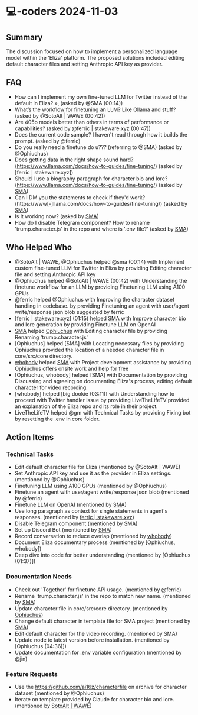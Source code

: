 # 💻-coders 2024-11-03

## Summary
The discussion focused on how to implement a personalized language model within the 'Eliza' platform. The proposed solutions included editing default character files and setting Anthropic API key as provider.

## FAQ
- How can I implement my own fine-tuned LLM for Twitter instead of the default in Eliza? »,    (asked by @SMA (00:14))
- What’s the workflow for finetuning an LLM? Like Ollama and stuff? (asked by @SotoAlt | WAWE (00:42))
- Are 405b models better than others in terms of performance or capabilities? (asked by @ferric | stakeware.xyz (00:47))
- Does the current code sample? I haven't read through how it builds the prompt. (asked by @ferric)
- Do you really need a finetune do u??? (referring to @SMA) (asked by @Ophiuchus)
- Does getting data in the right shape sound hard? (https://www.llama.com/docs/how-to-guides/fine-tuning/) (asked by [ferric | stakeware.xyz])
- Should I use a biography paragraph for character bio and lore? (https://www.llama.com/docs/how-to-guides/fine-tuning/) (asked by [SMA](01:36))
- Can I DM you the statements to check if they'd work? (https://www[-]llama.com/docs/how-to-guides/fine-tuning/) (asked by [SMA](01:36))
- Is it working now? (asked by [SMA](01:39))
- How do I disable Telegram component? How to rename 'trump.character.js' in the repo and where is '.env file?' (asked by [SMA](01:03))

## Who Helped Who
- @SotoAlt | WAWE, @Ophiuchus helped @sma (00:14) with Implement custom fine-tuned LLM for Twitter in Eliza by providing Editing character file and setting Anthropic API key
- @Ophiuchus helped @SotoAlt | WAWE (00:42) with Understanding the finetune workflow for an LLM by providing Finetuning LLM using A100 GPUs
- @ferric helped @Ophiuchus with Improving the character dataset handling in codebase. by providing Finetuning an agent with user/agent write/response json blob suggested by ferric
- [ferric | stakeware.xyz] (01:15) helped [SMA](01:36) with Improve character bio and lore generation by providing Finetune LLM on OpenAI
- [SMA](01:03) helped [Ophiuchus](01:14) with Editing character file by providing Renaming 'trump.character.js'
- [Ophiuchus] helped [SMA] with Locating necessary files by providing Ophiuchus provided the location of a needed character file in core/src/core directory.
- [whobody](01:20) helped [SMA](01:20) with Project development assistance by providing Ophiuchus offers onsite work and help for free
- [Ophiuchus, whobody] helped [SMA] with Documentation by providing Discussing and agreeing on documenting Eliza's process, editing default character for video recording.
- [whobody] helped [big dookie (03:11)] with Understanding how to proceed with Twitter handler issue by providing LiveTheLifeTV provided an explanation of the Eliza repo and its role in their project.
- LiveTheLifeTV helped @gm with Technical Tasks by providing Fixing bot by resetting the .env in core folder.

## Action Items

### Technical Tasks
- Edit default character file for Eliza (mentioned by @SotoAlt | WAWE)
- Set Anthropic API key and use it as the provider in Eliza settings. (mentioned by @Ophiuchus)
- Finetuning LLM using A100 GPUs (mentioned by @Ophiuchus)
- Finetune an agent with user/agent write/response json blob (mentioned by @ferric)
- Finetune LLM on OpenAI (mentioned by [SMA](01:15))
- Use long paragraph as context for single statements in agent's responses. (mentioned by [ferric | stakeware.xyz](01:36))
- Disable Telegram component (mentioned by [SMA](01:03))
- Set up Discord Bot (mentioned by [SMA](01:19))
- Record conversation to reduce overlap (mentioned by [whobody](01:20))
- Document Eliza documentary process (mentioned by [Ophiuchus, whobody])
- Deep dive into code for better understanding (mentioned by [Ophiuchus (01:37)])

### Documentation Needs
- Check out 'Together' for finetune API usage. (mentioned by @ferric)
- Rename 'trump.character.js' in the repo to match new name. (mentioned by [SMA](01:03))
- Update character file in core/src/core directory. (mentioned by [Ophiuchus](01:17))
- Change default character in template file for SMA project (mentioned by [SMA](01:20))
- Edit default character for the video recording. (mentioned by SMA)
- Update node to latest version before installation. (mentioned by [Ophiuchus (04:36)])
- Update documentation for .env variable configuration (mentioned by @jin)

### Feature Requests
- Use the https://github.com/ai16z/characterfile on archive for character dataset (mentioned by @Ophiuchus)
- Iterate on template provided by Claude for character bio and lore. (mentioned by [SotoAlt | WAWE](01:37))